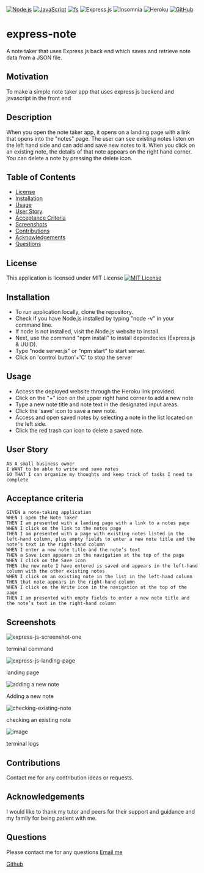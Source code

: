 [![Node.js](https://img.shields.io/badge/Node.js-18.16.1-brightgreen.svg)](https://nodejs.org/)
[![JavaScript](https://img.shields.io/badge/JavaScript-ES6-yellow.svg)](https://www.ecma-international.org/ecma-262/)
[![fs](https://img.shields.io/badge/fs-Node.js-yellowgreen.svg)](https://nodejs.org/api/fs.html)
![Express.js](https://img.shields.io/badge/express.js-%23404d59.svg?style=for-the-badge&logo=express&logoColor=%2361DAFB)
![Insomnia](https://img.shields.io/badge/Insomnia-black?style=for-the-badge&logo=insomnia&logoColor=5849BE)
![Heroku](https://img.shields.io/badge/heroku-%23430098.svg?style=for-the-badge&logo=heroku&logoColor=white)
[![GitHub](https://img.shields.io/badge/GitHub-SwathiVinod19-black.svg?logo=github)](https://github.com/Swathivinod19)

# express-note
A note taker that uses Express.js back end which saves and retrieve note data from a JSON file.

## Motivation
To make a simple note taker app that uses express js backend and javascript in the front end

## Description
When you open the note taker app, it opens on a landing page with a link that opens into the "notes" page. The user can see existing notes listen on the left hand side and can add and save new notes to it. When you click on an existing note, the details of that note appears on the right hand corner. You can delete a note by pressing the delete icon.

## Table of Contents
- [License](#License)
- [Installation](#Installation)
- [Usage](#Usage)
- [User Story](#User-story)
- [Acceptance Criteria](#Acceptance-criteria)
- [Screenshots](#Screenshots)
- [Contributions](#Contributions)
- [Acknowledgements](#Acknowledgements)
- [Questions](#Questions)

## License
This application is licensed under MIT License
[![MIT License](https://img.shields.io/badge/License-MIT-blue.svg)](https://opensource.org/licenses/MIT)

## Installation
* To run application locally, clone the repository.
* Check if you have Node.js installed by typing "node -v" in your command line.
* If node is not installed, visit the Node.js website to install.
* Next, use the command "npm install" to install dependecies (Express.js & UUID).
* Type "node server.js" or "npm start" to start server.
* Click on 'control button'+'C' to stop the server

## Usage
* Access the deployed website through the Heroku link provided.
* Click on the "+" icon on the upper right hand corner to add a new note
* Type a new note title and note text in the designated input areas.
* Click the 'save' icon to save a new note.
* Access and open saved notes by selecting a note in the list located on the left side.
* Click the red trash can icon to delete a saved note.

## User Story
```
AS A small business owner
I WANT to be able to write and save notes
SO THAT I can organize my thoughts and keep track of tasks I need to complete
```
## Acceptance criteria
```
GIVEN a note-taking application
WHEN I open the Note Taker
THEN I am presented with a landing page with a link to a notes page
WHEN I click on the link to the notes page
THEN I am presented with a page with existing notes listed in the left-hand column, plus empty fields to enter a new note title and the note’s text in the right-hand column
WHEN I enter a new note title and the note’s text
THEN a Save icon appears in the navigation at the top of the page
WHEN I click on the Save icon
THEN the new note I have entered is saved and appears in the left-hand column with the other existing notes
WHEN I click on an existing note in the list in the left-hand column
THEN that note appears in the right-hand column
WHEN I click on the Write icon in the navigation at the top of the page
THEN I am presented with empty fields to enter a new note title and the note’s text in the right-hand column
```

## Screenshots
![express-js-screenshot-one](https://github.com/SwathiVinod19/express-note/assets/129353324/b183b4f5-f749-44c5-8d7b-35fb708a3ad5)

terminal command 

![express-js-landing-page](https://github.com/SwathiVinod19/express-note/assets/129353324/e41d90ad-b60f-42e0-bed0-2a1c8e85f516)

landing page

![adding a new note](https://github.com/SwathiVinod19/express-note/assets/129353324/7a387aca-22d9-43ed-8854-66aeed36e1b7)

Adding a new note

![checking-existing-note](https://github.com/SwathiVinod19/express-note/assets/129353324/b390f399-43c8-454f-9667-912f8273e8df)

checking an existing note


![image](https://github.com/SwathiVinod19/express-note/assets/129353324/78dd2db0-1256-4ea9-9633-3df39c3a2df2)

terminal logs


## Contributions
 Contact me for any contribution ideas or requests.

## Acknowledgements
I would like to thank my tutor and peers for their support and guidance and my family for being patient with me.

## Questions
Please contact me for any questions
[Email me](swathi.vinod@gmail.com)

[Github](https://github.com/SwathiVinod19)

